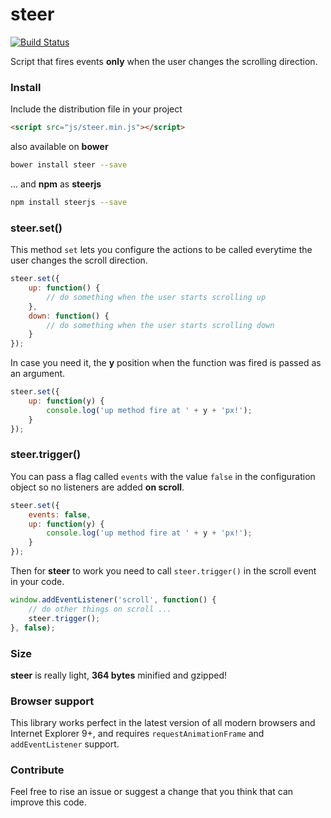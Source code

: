 # steer

[![Build Status](https://travis-ci.org/jeremenichelli/steer.svg)](https://travis-ci.org/jeremenichelli/steer)

Script that fires events **only** when the user changes the scrolling direction.


### Install

Include the distribution file in your project

```html
<script src="js/steer.min.js"></script>
```

also available on **bower**

```bash
bower install steer --save
```

... and **npm** as **steerjs**

```bash
npm install steerjs --save
```


### steer.set()

This method ```set``` lets you configure the actions to be called everytime the user changes the scroll direction.

```js
steer.set({
    up: function() {
        // do something when the user starts scrolling up
    },
    down: function() {
        // do something when the user starts scrolling down
    }
});
```

In case you need it, the **y** position when the function was fired is passed as an argument.

```js
steer.set({
    up: function(y) {
        console.log('up method fire at ' + y + 'px!');
    }
});
```

### steer.trigger()

You can pass a flag called ```events``` with the value ```false``` in the configuration object so no listeners are added **on scroll**.

```js
steer.set({
    events: false,
    up: function(y) {
        console.log('up method fire at ' + y + 'px!');
    }
});
```

Then for **steer** to work you need to call `steer.trigger()` in the scroll event in your code.

```js
window.addEventListener('scroll', function() {
    // do other things on scroll ...
    steer.trigger();
}, false);
```


### Size

**steer** is really light, **364 bytes** minified and gzipped!


### Browser support

This library works perfect in the latest version of all modern browsers and Internet Explorer 9+, and requires `requestAnimationFrame` and `addEventListener` support.


### Contribute

Feel free to rise an issue or suggest a change that you think that can improve this code.
